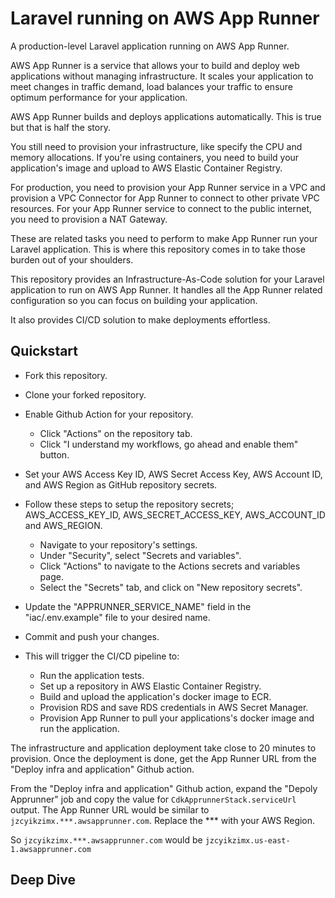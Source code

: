 Laravel running on AWS App Runner
==========================================

A production-level Laravel application running on AWS App Runner.

AWS App Runner is a service that allows your to build and deploy web applications without managing infrastructure. It scales your application to meet changes in traffic demand, load balances your traffic to ensure optimum performance for your application.

AWS App Runner builds and deploys applications automatically. This is true but that is half the story.

You still need to provision your infrastructure, like specify the CPU and memory allocations. If you're using containers, you need to build your application's image and upload to AWS Elastic Container Registry.

For production, you need to provision your App Runner service in a VPC and provision a VPC Connector for App Runner to connect to other private VPC resources. For your App Runner service to connect to the public internet, you need to provision a NAT Gateway.

These are related tasks you need to perform to make App Runner run your Laravel application. This is where this repository comes in to take those burden out of your shoulders.

This repository provides an Infrastructure-As-Code solution for your Laravel application to run on AWS App Runner. It handles all the App Runner related configuration so you can focus on building your application.

It also provides CI/CD solution to make deployments effortless.

## Quickstart
- Fork this repository.
- Clone your forked repository.
- Enable Github Action for your repository.
    - Click "Actions" on the repository tab.
    - Click "I understand my workflows, go ahead and enable them" button.
- Set your AWS Access Key ID, AWS Secret Access Key, AWS Account ID, and AWS Region as GitHub repository secrets.
- Follow these steps to setup the repository secrets; AWS_ACCESS_KEY_ID, AWS_SECRET_ACCESS_KEY, AWS_ACCOUNT_ID and AWS_REGION.
    - Navigate to your repository's settings.
    - Under "Security", select "Secrets and variables".
    - Click "Actions" to navigate to the Actions secrets and variables page.
    - Select the "Secrets" tab, and click on "New repository secrets".

- Update the "APPRUNNER_SERVICE_NAME" field in the "iac/.env.example" file to your desired name.
- Commit and push your changes.
- This will trigger the CI/CD pipeline to:
    - Run the application tests.
    - Set up a repository in AWS Elastic Container Registry.
    - Build and upload the application's docker image to ECR.
    - Provision RDS and save RDS credentials in AWS Secret Manager.
    - Provision App Runner to pull your applications's docker image and run the application.

The infrastructure and application deployment take close to 20 minutes to provision. Once the deployment is done, get the App Runner URL from the "Deploy infra and application" Github action.

From the "Deploy infra and application" Github action, expand the "Depoly Apprunner" job and copy the value for `CdkApprunnerStack.serviceUrl` output. The App Runner URL would be similar to `jzcyikzimx.***.awsapprunner.com`.
Replace the *** with your AWS Region.

So `jzcyikzimx.***.awsapprunner.com` would be `jzcyikzimx.us-east-1.awsapprunner.com`


## Deep Dive